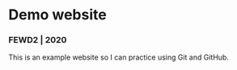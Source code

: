 # Demo website

### FEWD2 | 2020

This is an example website so I can practice using Git and GitHub.